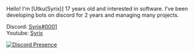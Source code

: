 
Hello! I'm [Utku(Syrix)] 17 years old and interested in software. I've been developing bots on discord for 2 years and managing many projects.

Discord: [Syrix#0001](https://discord.com/users/389084737177780234) \
Youtube: [Syrix](https://www.youtube.com/channel/UCtSfaXzhWyNyGwXeLP0HaxA)

[![Discord Presence](https://lanyard-profile-readme.vercel.app/api/389084737177780234?theme=light&bg=1c1c1c&animated=false&hideDiscrim=false&borderRadius=30px)](https://discord.com/users/389084737177780234)
